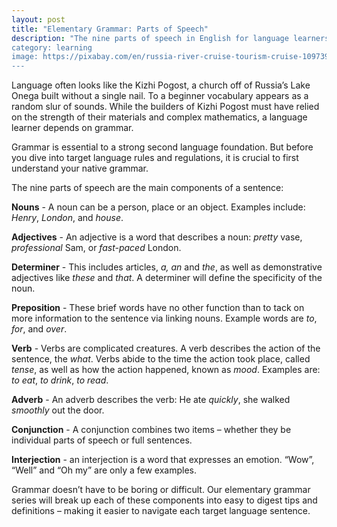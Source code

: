 ```yaml
---
layout: post
title: "Elementary Grammar: Parts of Speech"
description: "The nine parts of speech in English for language learners”
category: learning
image: https://pixabay.com/en/russia-river-cruise-tourism-cruise-1097394/
---
```


Language often looks like the Kizhi Pogost, a church off of Russia’s Lake Onega built without a single nail. To a beginner vocabulary appears as a random slur of sounds. While the builders of Kizhi Pogost must have relied on the strength of their materials and complex mathematics, a language learner depends on grammar.

Grammar is essential to a strong second language foundation. But before you dive into target language rules and regulations, it is crucial to first understand your native grammar.

The nine parts of speech are the main components of a sentence:

**Nouns** - A noun can be a person, place or an object. Examples include: *Henry*, *London*, and *house*.

**Adjectives** - An adjective is a word that describes a noun: *pretty* vase, *professional* Sam, or *fast-paced* London.

**Determiner** - This includes articles, *a, an* and *the*, as well as demonstrative adjectives like *these* and *that*. A determiner will define the specificity of the noun.

**Preposition** - These brief words have no other function than to tack on more information to the sentence via linking nouns. Example words are *to*, *for*, and *over*.

**Verb** - Verbs are complicated creatures. A verb describes the action of the sentence, the *what*. Verbs abide to the time the action took place, called *tense*, as well as how the action happened, known as *mood*. Examples are: *to eat*, *to drink*, *to read*.

**Adverb** - An adverb describes the verb: He ate *quickly*, she walked *smoothly* out the door.

**Conjunction** - A conjunction combines two items – whether they be individual parts of speech or full sentences.

**Interjection** - an interjection is a word that expresses an emotion. “Wow”, “Well” and “Oh my” are only a few examples.

Grammar doesn’t have to be boring or difficult. Our elementary grammar series will break up each of these components into easy to digest tips and definitions – making it easier to navigate each target language sentence.
